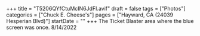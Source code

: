 +++
title = "T5206QYfCtuMcIN6JdFI.avif"
draft = false
tags = ["Photos"]
categories = ["Chuck E. Cheese's"]
pages = ["Hayward, CA (24039 Hesperian Blvd)"]
startDate = ""
+++
The Ticket Blaster area where the blue screen was once. 8/14/2022
